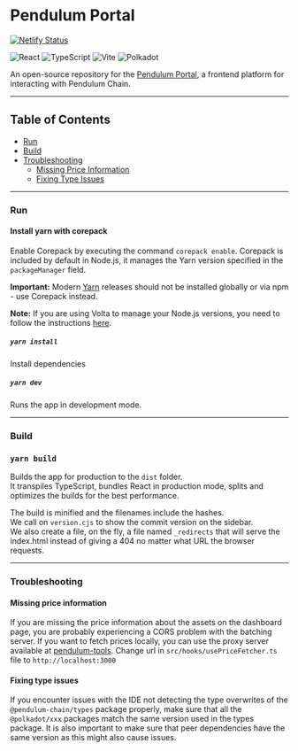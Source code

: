 # Pendulum Portal

[![Netlify Status](https://api.netlify.com/api/v1/badges/aa69406a-f4a1-4693-aed0-8478f1d1fabd/deploy-status)](https://app.netlify.com/sites/pendulum-portal-alpha/deploys)&nbsp;

![React](https://img.shields.io/badge/-React-05122A?style=flat&logo=react)
![TypeScript](https://img.shields.io/badge/-TypeSript-05122A?style=flat&logo=typescript)
![Vite](https://img.shields.io/badge/-Vite-05122A?style=flat&logo=vite)
![Polkadot](https://img.shields.io/badge/-Polkadot-05122A?style=flat&logo=polkadot)&nbsp;

An open-source repository for the [Pendulum Portal](https://portal.pendulumchain.org/), a frontend platform for
interacting with Pendulum Chain.

---

## Table of Contents

- [Run](#run)
- [Build](#build)
- [Troubleshooting](#troubleshooting)
  - [Missing Price Information](#missing-price-information)
  - [Fixing Type Issues](#fixing-type-issues)

---

### Run

#### Install yarn with corepack

Enable Corepack by executing the command `corepack enable`. Corepack is included by default in Node.js, it manages the
Yarn version specified in the `packageManager` field.

**Important:** Modern [Yarn](https://yarnpkg.com/getting-started/install) releases should not be installed globally or
via npm - use Corepack instead.

**Note:** If you are using Volta to manage your Node.js versions, you need to follow the instructions
[here](https://yarnpkg.com/corepack#volta).

##### `yarn install`

Install dependencies

##### `yarn dev`

Runs the app in development mode.

---

### Build

### `yarn build`

Builds the app for production to the `dist` folder.\
It transpiles TypeScript, bundles React in production mode, splits and optimizes the builds for the best performance.

The build is minified and the filenames include the hashes.\
We call on `version.cjs` to show the commit version on the sidebar.\
We also create a file, on the fly, a file named `_redirects` that will serve the index.html instead of giving a 404 no
matter what URL the browser requests.

---

### Troubleshooting

#### Missing price information

If you are missing the price information about the assets on the dashboard page, you are probably experiencing a CORS
problem with the batching server. If you want to fetch prices locally, you can use the proxy server available at
[pendulum-tools](https://github.com/pendulum-chain/pendulum-tools). Change url in `src/hooks/usePriceFetcher.ts` file to
`http://localhost:3000`

#### Fixing type issues

If you encounter issues with the IDE not detecting the type overwrites of the `@pendulum-chain/types` package properly,
make sure that all the `@polkadot/xxx` packages match the same version used in the types package. It is also important
to make sure that peer dependencies have the same version as this might also cause issues.
